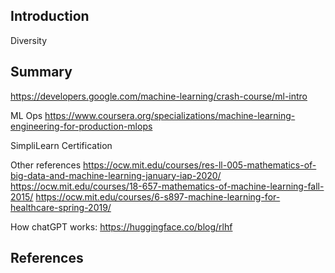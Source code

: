 ## Introduction

Diversity



## Summary



https://developers.google.com/machine-learning/crash-course/ml-intro


ML Ops
https://www.coursera.org/specializations/machine-learning-engineering-for-production-mlops

SimpliLearn Certification


Other references
https://ocw.mit.edu/courses/res-ll-005-mathematics-of-big-data-and-machine-learning-january-iap-2020/
https://ocw.mit.edu/courses/18-657-mathematics-of-machine-learning-fall-2015/
https://ocw.mit.edu/courses/6-s897-machine-learning-for-healthcare-spring-2019/

How chatGPT works:
https://huggingface.co/blog/rlhf


## References





